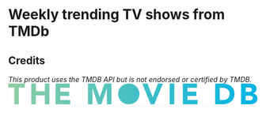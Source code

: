 # Weekly trending TV shows from TMDb
## Credits
*This product uses the TMDB API but is not endorsed or certified by TMDB.*
[![TMDb logo](graphics/blue_long_1-TMDB.svg)](https://www.themoviedb.org/)